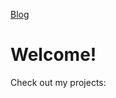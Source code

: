 [Blog](https://github.enim.ga/blog)

# Welcome!

<div class="github-card" data-user="AnonyMouse-Box"></div>

Check out my projects:


<script src="//cdn.jsdelivr.net/github-cards/latest/widget.js"></script>
